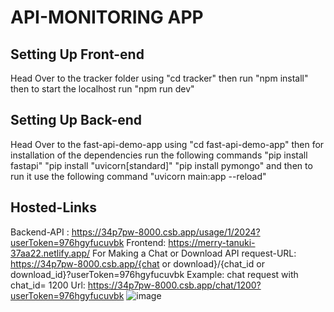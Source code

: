 # API-MONITORING APP

## Setting Up Front-end
Head Over to the tracker folder using "cd tracker" then run "npm install" then to start the localhost run "npm run dev"

## Setting Up Back-end
Head Over to the fast-api-demo-app using "cd fast-api-demo-app" then for installation of the dependencies run the following commands
"pip install fastapi" 
"pip install "uvicorn[standard]"
"pip install pymongo"
and then to run it use the following command
"uvicorn main:app --reload" 

## Hosted-Links
Backend-API : https://34p7pw-8000.csb.app/usage/1/2024?userToken=976hgyfucuvbk
Frontend:  https://merry-tanuki-37aa22.netlify.app/
For Making a Chat or Download API request-URL: https://34p7pw-8000.csb.app/{chat or download}/{chat_id or download_id}?userToken=976hgyfucuvbk
Example: chat request with chat_id= 1200 Url: https://34p7pw-8000.csb.app/chat/1200?userToken=976hgyfucuvbk
![image](https://github.com/snglAyush126/knowwize-project/assets/79006193/6210a2be-b2ab-47f9-87ca-92aab72c9a70)

